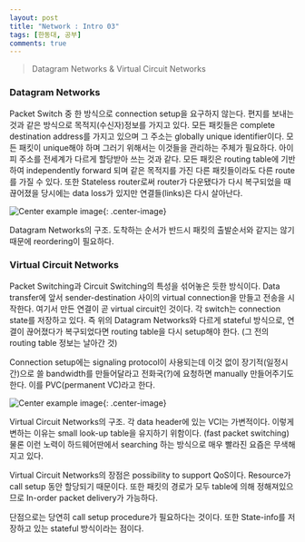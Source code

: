 ```yaml
---
layout: post
title: "Network : Intro 03"
tags: [한동대, 공부]
comments: true
---
```


> Datagram Networks & Virtual Circuit Networks  

### Datagram Networks  
Packet Switch 중 한 방식으로 connection setup을 요구하지 않는다. 편지를 보내는 것과 같은 방식으로 목적지(수신자)정보를 가지고 있다. 모든 패킷들은 complete destination address를 가지고 있으며 그 주소는 globally unique identifier이다. 모든 패킷이 unique해야 하며 그러기 위해서는 이것들을 관리하는 주체가 필요하다. 아이피 주소를 전세계가 다르게 할당받아 쓰는 것과 같다. 모든 패킷은 routing table에 기반하여 independently forward 되며 같은 목적지를 가진 다른 패킷들이라도 다른 route를 가질 수 있다. 또한 Stateless router로써 router가 다운됐다가 다시 복구되었을 때 끊어졌을 당시에는 data loss가 있지만 연결들(links)은 다시 살아난다.  

![Center example image](https://user-images.githubusercontent.com/35067611/64339921-f71dce00-d01f-11e9-8830-0fdf0f37f6dd.png "Center"){: .center-image}  

Datagram Networks의 구조. 도착하는 순서가 반드시 패킷의 출발순서와 같지는 않기 때문에 reordering이 필요하다.  


### Virtual Circuit Networks  
Packet Switching과 Circuit Switching의 특성을 섞어놓은 듯한 방식이다. Data transfer에 앞서 sender-destination 사이의 virtual connection을 만들고 전송을 시작한다. 여기서 만든 연결이 곧 virtual circuit인 것이다. 각 switch는 connection state를 저장하고 있다. 즉 위의 Datagram Networks와 다르게 stateful 방식으로, 연결이 끊어졌다가 복구되었다면 routing table을 다시 setup해야 한다. (그 전의 routing table 정보는 날아간 것)  

Connection setup에는 signaling protocol이 사용되는데 이것 없이 장기적(일정시간)으로 쓸 bandwidth를 만들어달라고 전화국(?)에 요청하면 manually 만들어주기도 한다. 이를 PVC(permanent VC)라고 한다.  

![Center example image](https://user-images.githubusercontent.com/35067611/64340709-c3dc3e80-d021-11e9-85a8-cab5cbb9f0e7.png "Center"){: .center-image}  

Virtual Circuit Networks의 구조. 각 data header에 있는 VCI는 가변적이다. 이렇게 변하는 이유는 small look-up table을 유지하기 위함이다. (fast packet switching) 물론 이런 노력이 하드웨어딴에서 searching 하는 방식으로 매우 빨라진 요즘은 무색해지고 있다.  

Virtual Circuit Networks의 장점은 possibility to support QoS이다. Resource가 call setup 동안 할당되기 때문이다. 또한 패킷의 경로가 모두 table에 의해 정해져있으므로 In-order packet delivery가 가능하다.  

단점으로는 당연히 call setup procedure가 필요하다는 것이다. 또한 State-info를 저장하고 있는 stateful 방식이라는 점이다.  